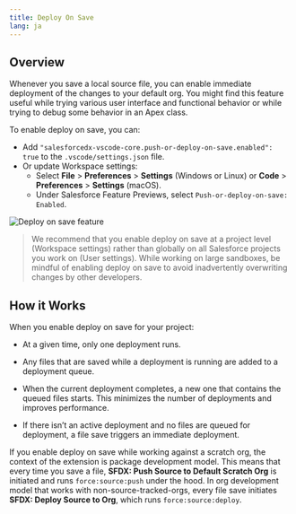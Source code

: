 ```yaml
---
title: Deploy On Save
lang: ja
---
```


## Overview

Whenever you save a local source file, you can enable immediate deployment of the changes to your default org. You might find this feature useful while trying various user interface and functional behavior or while trying to debug some behavior in an Apex class.

To enable deploy on save, you can:

- Add `"salesforcedx-vscode-core.push-or-deploy-on-save.enabled": true` to the `.vscode/settings.json` file.
- Or update Workspace settings:
  - Select **File** > **Preferences** > **Settings** (Windows or Linux) or **Code** > **Preferences** > **Settings** (macOS).
  - Under Salesforce Feature Previews, select `Push-or-deploy-on-save: Enabled`.

![Deploy on save feature](./images/deploy-on-save.png)

> We recommend that you enable deploy on save at a project level (Workspace settings) rather than globally on all Salesforce projects you work on (User settings). While working on large sandboxes, be mindful of enabling deploy on save to avoid inadvertently overwriting changes by other developers.

## How it Works

When you enable deploy on save for your project:

- At a given time, only one deployment runs.

- Any files that are saved while a deployment is running are added to a deployment queue.

- When the current deployment completes, a new one that contains the queued files starts. This minimizes the number of deployments and improves performance.

- If there isn’t an active deployment and no files are queued for deployment, a file save triggers an immediate deployment.

If you enable deploy on save while working against a scratch org, the context of the extension is package development model. This means that every time you save a file, **SFDX: Push Source to Default Scratch Org** is initiated and runs `force:source:push` under the hood. In org development model that works with non-source-tracked-orgs, every file save initiates **SFDX: Deploy Source to Org**, which runs `force:source:deploy`.
